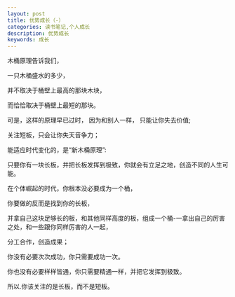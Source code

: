 ```yaml
---
layout: post
title: 优势成长（-）
categories: 读书笔记,个人成长
description: 优势成长
keywords: 成长
---
```


木桶原理告诉我们，

一只木桶盛水的多少，

并不取决于桶壁上最高的那块木块，

而恰恰取决于桶壁上最短的那块。

可是，这样的原理早已过时， 因为和别人一样， 只能让你失去价值;

关注短板，只会让你失天音争力；

能适应时代变化的，是“新木桶原理”:

只要你有一块长板，并把长板发挥到极致，你就会有立足之地，创造不同的人生可能。

在个体崛起的时代，你根本没必要成为一个桶，

你要做的反而是找到你的长板，

并拿自己这块足够长的板，和其他同样高度的板，组成一个桶-一拿出自己的厉害之处，和一些跟你同样厉害的人一起，

分工合作，创造成果；

你没有必要次次成功，你只需要成功一次。

你也没有必要样样皆通，你只需要精通一样，并把它发挥到极致。

所以.你该关注的是长板，而不是短板。

